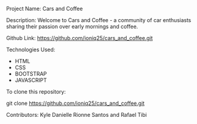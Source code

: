 Project Name: Cars and Coffee

Description:
Welcome to Cars and Coffee - a community of car enthusiasts sharing their passion over early mornings and coffee.

Github Link: https://github.com/ioniq25/cars_and_coffee.git

Technologies Used:
- HTML
- CSS
- BOOTSTRAP
- JAVASCRIPT

To clone this repository:

git clone https://github.com/ioniq25/cars_and_coffee.git

Contributors: Kyle Danielle Rionne Santos and Rafael Tibi
